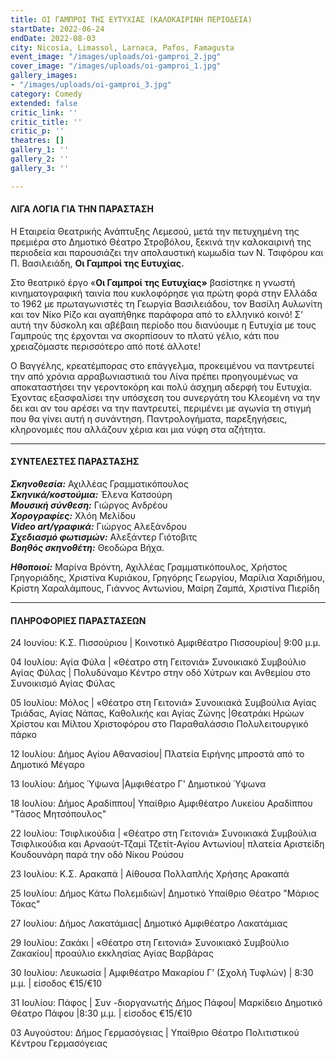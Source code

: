```yaml
---
title: ΟΙ ΓΑΜΠΡΟΙ ΤΗΣ ΕΥΤΥΧΙΑΣ (ΚΑΛΟΚΑΙΡΙΝΗ ΠΕΡΙΟΔΕΙΑ)
startDate: 2022-06-24
endDate: 2022-08-03
city: Nicosia, Limassol, Larnaca, Pafos, Famagusta
event_image: "/images/uploads/oi-gamproi_2.jpg"
cover_image: "/images/uploads/oi-gamproi_1.jpg"
gallery_images:
- "/images/uploads/oi-gamproi_3.jpg"
category: Comedy
extended: false
critic_link: ''
critic_title: ''
critic_p: ''
theatres: []
gallery_1: ''
gallery_2: ''
gallery_3: ''

---
```

#### ΛΙΓΑ ΛΟΓΙΑ ΓΙΑ ΤΗΝ ΠΑΡΑΣΤΑΣΗ

Η Εταιρεία Θεατρικής Ανάπτυξης Λεμεσού, μετά την πετυχημένη της πρεμιέρα στο Δημοτικό Θέατρο Στροβόλου, ξεκινά την καλοκαιρινή της περιοδεία και παρουσιάζει την απολαυστική κωμωδία των Ν. Τσιφόρου και Π. Βασιλειάδη, **Οι Γαμπροί της Ευτυχίας.**

Στο θεατρικό έργο «**Οι Γαμπροί της Ευτυχίας»** βασίστηκε η γνωστή κινηματογραφική ταινία που κυκλοφόρησε για πρώτη φορά στην Ελλάδα το 1962 με πρωταγωνιστές τη Γεωργία Βασιλειάδου, τον Βασίλη Αυλωνίτη και τον Νίκο Ρίζο και αγαπήθηκε παράφορα από το ελληνικό κοινό! Σ’ αυτή την δύσκολη και αβέβαιη περίοδο που διανύουμε η Ευτυχία με τους Γαμπρούς της έρχονται να σκορπίσουν το πλατύ γέλιο, κάτι που χρειαζόμαστε περισσότερο από ποτέ άλλοτε!

Ο Βαγγέλης, κρεατέμπορας στο επάγγελμα, προκειμένου να παντρευτεί την από χρόνια αρραβωνιαστικιά του Λίνα πρέπει προηγουμένως να αποκαταστήσει την γεροντοκόρη και πολύ άσχημη αδερφή του Ευτυχία. Έχοντας εξασφαλίσει την υπόσχεση του συνεργάτη του Κλεομένη να την δει και αν του αρέσει να την παντρευτεί, περιμένει με αγωνία τη στιγμή που θα γίνει αυτή η συνάντηση. Παντρολογήματα, παρεξηγήσεις, κληρονομιές που αλλάζουν χέρια και μια νύφη στα αζήτητα.

***

#### ΣΥΝΤΕΛΕΣΤΕΣ ΠΑΡΑΣΤΑΣΗΣ

**_Σκηνοθεσία:_** Αχιλλέας Γραμματικόπουλος  
**_Σκηνικά/κοστούμια:_** Έλενα Κατσούρη  
**_Μουσική σύνθεση:_** Γιώργος Ανδρέου  
**_Χορογραφίες:_** Χλόη Μελίδου  
**_Video art/γραφικά:_** Γιώργος Αλεξάνδρου  
**_Σχεδιασμό φωτισμών:_** Αλεξάντερ Γιότοβιτς  
**_Βοηθός σκηνοθέτη:_** Θεοδώρα Βήχα.

**_Ηθοποιοί:_** Μαρίνα Βρόντη, Αχιλλέας Γραμματικόπουλος, Χρήστος Γρηγοριάδης, Χριστίνα Κυριάκου, Γρηγόρης Γεωργίου, Μαρίλια Χαριδήμου, Κρίστη Χαραλάμπους, Γιάννος Αντωνίου, Μαίρη Ζαμπά, Χριστίνα Πιερίδη

***

#### ΠΛΗΡΟΦΟΡΙΕΣ ΠΑΡΑΣΤΑΣΕΩΝ

24 Ιουνίου: Κ.Σ. Πισσούριου | Κοινοτικό Αμφιθέατρο Πισσουρίου| 9:00 μ.μ.

04 Ιουλίου: Αγία Φύλα | «Θέατρο στη Γειτονιά» Συνοικιακό Συμβούλιο Αγίας Φύλας | Πολυδύναμο Κέντρο στην οδό Χύτρων και Ανθεμίου στο Συνοικισμό Αγίας Φύλας

05 Ιουλίου: Μόλος | «Θέατρο στη Γειτονιά» Συνοικιακά Συμβούλια Αγίας Τριάδας, Αγίας Νάπας, Καθολικής και Αγίας Ζώνης |Θεατράκι Ηρώων Χρίστου και Μίλτου Χριστοφόρου στο Παραθαλάσσιο Πολυλειτουργικό πάρκο

12 Ιουλίου: Δήμος Αγίου Αθανασίου| Πλατεία Ειρήνης μπροστά από το Δημοτικό Μέγαρο

13 Ιουλίου: Δήμος Ύψωνα |Αμφιθέατρο Γ' Δημοτικού Ύψωνα

18 Ιουλίου: Δήμος Αραδίππου| Υπαίθριο Αμφιθέατρο Λυκείου Αραδίππου "Τάσος Μητσόπουλος"

22 Ιουλίου: Τσιφλικούδια | «Θέατρο στη Γειτονιά» Συνοικιακά Συμβούλια Τσιφλικούδια και Αρναούτ-Τζαμί Τζετίτ-Αγίου Αντωνίου| πλατεία Αριστείδη Κουδουνάρη παρά την οδό Νίκου Ρούσου

23 Ιουλίου: Κ.Σ. Αρακαπά | Αίθουσα Πολλαπλής Χρήσης Αρακαπά

25 Ιουλίου: Δήμος Κάτω Πολεμιδιών| Δημοτικό Υπαίθριο Θέατρο "Μάριος Τόκας"

27 Ιουλίου: Δήμος Λακατάμιας| Δημοτικό Αμφιθέατρο Λακατάμιας

29 Ιουλίου: Ζακάκι | «Θέατρο στη Γειτονιά» Συνοικιακό Συμβούλιο Ζακακίου| προαύλιο εκκλησίας Αγίας Βαρβάρας

30 Ιουλίου: Λευκωσία | Αμφιθέατρο Μακαρίου Γ’ (Σχολή Τυφλών) | 8:30 μ.μ. | είσοδος €15/€10

31 Ιουλίου: Πάφος | Συν -διοργανωτής Δήμος Πάφου| Μαρκίδειο Δημοτικό Θέατρο Πάφου |8:30 μ.μ. | είσοδος €15/€10

03 Αυγούστου: Δήμος Γερμασόγειας | Υπαίθριο Θέατρο Πολιτιστικού Κέντρου Γερμασόγειας